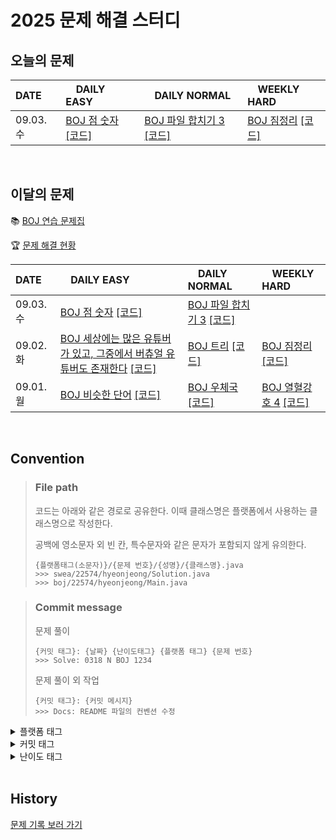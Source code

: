 <!--
|  |  |  |  |

[BOJ ](https://www.acmicpc.net/problem/) [[코드]](https://github.com/Problem-solve-study/code-store/tree/main/boj/)

| 07..  |  |  |  |
-->

# 2025 문제 해결 스터디

## 오늘의 문제

| DATE      | <img src="https://d2gd6pc034wcta.cloudfront.net/tier/6-a.svg" width="12px" /> DAILY EASY | <img src="https://d2gd6pc034wcta.cloudfront.net/tier/11-a.svg" width="12px" /> DAILY NORMAL | <img src="https://d2gd6pc034wcta.cloudfront.net/tier/16-a.svg" width="12px" /> WEEKLY HARD |
| :-------- | :---------------------------------------------------------------------------------------------------------------------------------------------- | :----------------------------------------------------------------------------------------------------------------------------------------- | :--------------------------------------------------------------------------------------------------------------------------------------------------- |
| 09.03. 수 | [BOJ 점 숫자](https://www.acmicpc.net/problem/8891) [[코드]](https://github.com/Problem-solve-study/code-store/tree/main/boj/8891) | [BOJ 파일 합치기 3](https://www.acmicpc.net/problem/13975) [[코드]](https://github.com/Problem-solve-study/code-store/tree/main/boj/13975) | [BOJ 짐정리](https://www.acmicpc.net/problem/2569) [[코드]](https://github.com/Problem-solve-study/code-store/tree/main/boj/2569) |


<br>

## 이달의 문제

📚 [BOJ 연습 문제집](https://www.acmicpc.net/group/practice/22838)

🏆 [문제 해결 현황](https://github.com/Problem-solve-study)

| DATE      | <img src="https://d2gd6pc034wcta.cloudfront.net/tier/6-a.svg" width="12px" /> DAILY EASY | <img src="https://d2gd6pc034wcta.cloudfront.net/tier/11-a.svg" width="12px" /> DAILY NORMAL | <img src="https://d2gd6pc034wcta.cloudfront.net/tier/16-a.svg" width="12px" /> WEEKLY HARD |
| :-------- | :------------------------------------------------------------------------------------------------------------------------------------------------ | :------------------------------------------------------------------------------------------------------------------------------------------------- | :--------------------------------------------------------------------------------------------------------------------------------------------------- |
| 09.03. 수 | [BOJ 점 숫자](https://www.acmicpc.net/problem/8891) [[코드]](https://github.com/Problem-solve-study/code-store/tree/main/boj/8891) | [BOJ 파일 합치기 3](https://www.acmicpc.net/problem/13975) [[코드]](https://github.com/Problem-solve-study/code-store/tree/main/boj/13975) | |
| 09.02. 화 | [BOJ 세상에는 많은 유튜버가 있고, 그중에서 버츄얼 유튜버도 존재한다](https://www.acmicpc.net/problem/29754) [[코드]](https://github.com/Problem-solve-study/code-store/tree/main/boj/29754) | [BOJ 트리](https://www.acmicpc.net/problem/10838) [[코드]](https://github.com/Problem-solve-study/code-store/tree/main/boj/10838) | [BOJ 짐정리](https://www.acmicpc.net/problem/2569) [[코드]](https://github.com/Problem-solve-study/code-store/tree/main/boj/2569) |
| 09.01. 월 | [BOJ 비슷한 단어](https://www.acmicpc.net/problem/1411) [[코드]](https://github.com/Problem-solve-study/code-store/tree/main/boj/1411) | [BOJ 우체국](https://www.acmicpc.net/problem/2285) [[코드]](https://github.com/Problem-solve-study/code-store/tree/main/boj/2285) | [BOJ 열혈강호 4](https://www.acmicpc.net/problem/11378) [[코드]](https://github.com/Problem-solve-study/code-store/tree/main/boj/11378) |

<br>

## Convention

> ### File path
>
> 코드는 아래와 같은 경로로 공유한다. 이때 클래스명은 플랫폼에서 사용하는 클래스명으로 작성한다.
>
> 공백에 영소문자 외 빈 칸, 특수문자와 같은 문자가 포함되지 않게 유의한다.
>
> ```
> {플랫폼태그(소문자)}/{문제 번호}/{성명}/{클래스명}.java
> >>> swea/22574/hyeonjeong/Solution.java
> >>> boj/22574/hyeonjeong/Main.java
> ```

> ### Commit message
>
> 문제 풀이
>
> ```
> {커밋 태그}: {날짜} {난이도태그} {플랫폼 태그} {문제 번호}
> >>> Solve: 0318 N BOJ 1234
> ```
>
> 문제 풀이 외 작업
>
> ```
> {커밋 태그}: {커밋 메시지}
> >>> Docs: README 파일의 컨벤션 수정
> ```

<details>
<summary>플랫폼 태그</summary>
<br>
  
| 플랫폼            | 태그 |
| :---------------- | :--- |
| 백준              | BOJ  |
| 프로그래머스      | PGS  |
| SW Expert Academy | SWEA |
</details>
<details>
<summary>커밋 태그</summary>
<br>

| 태그     | 설명                                      |
| :------- | :---------------------------------------- |
| Solve    | 문제 해결                                 |
| Try      | 문제 풀이 시도 (문제 해결 실패 사유 작성) |
| Refactor | 문제 해결 후 최적화, 코드 개선 등         |
| Rename   | 파일명, 폴더명 수정 혹은 폴더 이동        |
| Comment  | 코드 변경이 없는 주석 추가, 오타 수정 등  |
| Docs     | README와 같은 문서 수정                   |

</details>

<details>
<summary>난이도 태그</summary>
<br>

| 태그     | 설명                                      |
| :------- | :---------------------------------------- |
| E | Daily easy |
| N | Daily normal |
| H | weekly hard |

</details>

<br>

## History
[문제 기록 보러 가기](https://github.com/Problem-solve-study/code-store/blob/main/PROBLEM_HISTORY.md)
